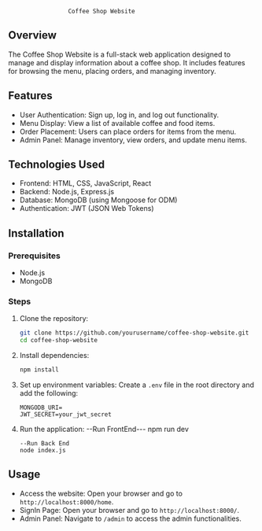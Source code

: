                      Coffee Shop Website

## Overview
The Coffee Shop Website is a full-stack web application designed to manage and display information about a coffee shop. It includes features for browsing the menu, placing orders, and managing inventory.

## Features
- User Authentication: Sign up, log in, and log out functionality.
- Menu Display: View a list of available coffee and food items.
- Order Placement: Users can place orders for items from the menu.
- Admin Panel: Manage inventory, view orders, and update menu items.

## Technologies Used
- Frontend: HTML, CSS, JavaScript, React
- Backend: Node.js, Express.js
- Database: MongoDB (using Mongoose for ODM)
- Authentication: JWT (JSON Web Tokens)

## Installation

### Prerequisites
- Node.js
- MongoDB

### Steps
1. Clone the repository:
    ```sh
    git clone https://github.com/yourusername/coffee-shop-website.git
    cd coffee-shop-website
    ```

2. Install dependencies:
    ```sh
    npm install
    ```

3. Set up environment variables:
    Create a `.env` file in the root directory and add the following:
    ```env
    MONGODB_URI=
    JWT_SECRET=your_jwt_secret
    ```

4. Run the application:
    --Run FrontEnd---
    npm run dev
    ```
    --Run Back End
    node index.js

## Usage
- Access the website: Open your browser and go to `http://localhost:8000/home`.
- SignIn Page: Open your browser and go to `http://localhost:8000/`.
- Admin Panel: Navigate to `/admin` to access the admin functionalities.

